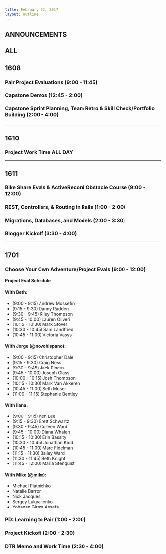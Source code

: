 ```yaml
---
title: February 02, 2017
layout: outline
---
```


## ANNOUNCEMENTS

## ALL

## 1608

### Pair Project Evaluations (9:00 - 11:45)

### Capstone Demos (12:45 - 2:00)

### Capstone Sprint Planning, Team Retro & Skill Check/Portfolio Building (2:00 - 4:00)

###

***

## 1610

### Project Work Time ALL DAY

***

## 1611

### Bike Share Evals & ActiveRecord Obstacle Course (9:00 - 12:00)

### REST, Controllers, & Routing in Rails (1:00 - 2:00)

### Migrations, Databases, and Models (2:00 - 3:30)

### Blogger Kickoff (3:30 - 4:00)

***

## 1701

### Choose Your Own Adventure/Project Evals (9:00 - 12:00)

#### Project Eval Schedule


#### With Beth:

<!-- COMPLETE ME: -->
*   (9:00 - 9:15) Andrew Mossefin
*   (9:15 - 9:30) Danny Radden
*   (9:30 - 9:45) Riley Thompson
*   (9:45 - 10:00) Lauren Oliveri
*   (10:15 - 10:30) Mark Stover
*   (10:30 - 10:45) Sam Landfried
*   (10:45 - 11:00) Victoria Vasys

#### With Jorge (@novohispano):

<!-- DATE NIGHT: -->
*   (9:00 - 9:15) Christopher Dale
*   (9:15 - 9:30) Craig Ness
*   (9:30 - 9:45) Jack Pincus
*   (9:45 - 10:00) Joseph Glass
*   (10:00 - 10:15) Josh Thompson
*   (10:15 - 10:30) Mark Van Akkeren
*   (10:45 - 11:00) Seth Moser
*   (11:00 - 11:15) Stephanie Bentley

#### With Ilana:

<!-- FLASHCARDS: -->
*   (9:00 - 9:15) Ken Lee
*   (9:15 - 9:30) Brett Schwartz
*   (9:30 - 9:45) Colleen Ward
*   (9:45 - 10:00) Diana Whalen
*   (10:15 - 10:30) Erin Bassity
*   (10:30 - 10:45) Jonathan Kidd
*   (10:45 - 11:00) Marc Fidelman
*   (11:15 - 11:30) Bailey Ward
*   (11:30 - 11:45) Beth Knight
*   (11:45 - 12:00) Maria Stenquist

#### With Mike (@mike):

*   Michael Piatnichko
*   Natalie Barron
*   Nick Jacques
*   Sergey Lukyanenko
*   Yohanan Girma Assefa

### PD: Learning to Pair (1:00 - 2:00)

### Project Kickoff (2:00 - 2:30)

### DTR Memo and Work Time (2:30 - 4:00)
